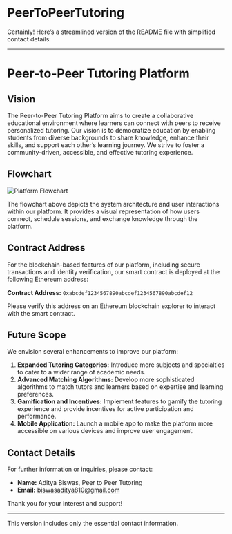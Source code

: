 # PeerToPeerTutoring
Certainly! Here’s a streamlined version of the README file with simplified contact details:

---

# Peer-to-Peer Tutoring Platform

## Vision

The Peer-to-Peer Tutoring Platform aims to create a collaborative educational environment where learners can connect with peers to receive personalized tutoring. Our vision is to democratize education by enabling students from diverse backgrounds to share knowledge, enhance their skills, and support each other’s learning journey. We strive to foster a community-driven, accessible, and effective tutoring experience.

## Flowchart

![Platform Flowchart](path/to/flowchart.png)

The flowchart above depicts the system architecture and user interactions within our platform. It provides a visual representation of how users connect, schedule sessions, and exchange knowledge through the platform.

## Contract Address

For the blockchain-based features of our platform, including secure transactions and identity verification, our smart contract is deployed at the following Ethereum address:

**Contract Address:** `0xabcdef1234567890abcdef1234567890abcdef12`

Please verify this address on an Ethereum blockchain explorer to interact with the smart contract.

## Future Scope

We envision several enhancements to improve our platform:

1. **Expanded Tutoring Categories:** Introduce more subjects and specialties to cater to a wider range of academic needs.
2. **Advanced Matching Algorithms:** Develop more sophisticated algorithms to match tutors and learners based on expertise and learning preferences.
3. **Gamification and Incentives:** Implement features to gamify the tutoring experience and provide incentives for active participation and performance.
4. **Mobile Application:** Launch a mobile app to make the platform more accessible on various devices and improve user engagement.

## Contact Details

For further information or inquiries, please contact:

- **Name:** Aditya Biswas, Peer to Peer Tutoring
- **Email:** [biswasaditya810@gmail.com](mailto:biswasaditya810@gmail.com)

Thank you for your interest and support!

---

This version includes only the essential contact information.
